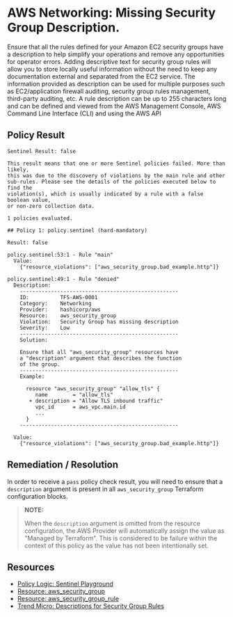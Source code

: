 # AWS Networking: Missing Security Group Description.
Ensure that all the rules defined for your Amazon EC2 security groups have a description to help simplify your operations and remove any opportunities for operator errors. Adding descriptive text for security group rules will allow you to store locally useful information without the need to keep any documentation external and separated from the EC2 service. The information provided as description can be used for multiple purposes such as EC2/application firewall auditing, security group rules management, third-party auditing, etc. A rule description can be up to 255 characters long and can be defined and viewed from the AWS Management Console, AWS Command Line Interface (CLI) and using the AWS API

## Policy Result
```
Sentinel Result: false

This result means that one or more Sentinel policies failed. More than likely,
this was due to the discovery of violations by the main rule and other
sub-rules. Please see the details of the policies executed below to find the
violation(s), which is usually indicated by a rule with a false boolean value,
or non-zero collection data.

1 policies evaluated.

## Policy 1: policy.sentinel (hard-mandatory)

Result: false

policy.sentinel:53:1 - Rule "main"
  Value:
    {"resource_violations": ["aws_security_group.bad_example.http"]}

policy.sentinel:49:1 - Rule "denied"
  Description:
    ---------------------------------------------------
    ID:          TFS-AWS-0001
    Category:    Networking
    Provider:    hashicorp/aws
    Resource:    aws_security_group
    Violation:   Security Group has missing description
    Severity:    Low
    ---------------------------------------------------
    Solution:

    Ensure that all "aws_security_group" resources have
    a "description" argument that describes the function
    of the group.
    ---------------------------------------------------
    Example:

      resource "aws_security_group" "allow_tls" {
         name        = "allow_tls"
       + description = "Allow TLS inbound traffic"
         vpc_id      = aws_vpc.main.id
         ...
      }
    ---------------------------------------------------

  Value:
    {"resource_violations": ["aws_security_group.bad_example.http"]}
```

## Remediation / Resolution
In order to receive a `pass` policy check result, you will need to ensure that a `description` argument is present in all `aws_security_group` Terraform configuration blocks.

> **NOTE:**
>
> When the `description` argument is omitted from the resource configuration, the AWS Provider will automatically assign the value as "Managed by Terraform". This is considered to be failure within the context of this policy as the value has not been intentionally set.

## Resources

- [Policy Logic: Sentinel Playground](https://play.sentinelproject.io/p/ANeDEzCd29R)
- [Resource: aws_security_group](https://registry.terraform.io/providers/hashicorp/aws/latest/docs/resources/security_group)
- [Resource: aws_security_group_rule](https://registry.terraform.io/providers/hashicorp/aws/latest/docs/resources/security_group_rule)
- [Trend Micro: Descriptions for Security Group Rules](https://www.cloudconformity.com/knowledge-base/aws/EC2/security-group-rules-description.html)
